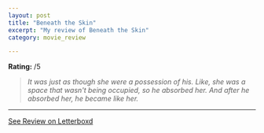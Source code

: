 ```yaml
---
layout: post
title: "Beneath the Skin"
excerpt: "My review of Beneath the Skin"
category: movie_review

---
```


**Rating:** /5

<blockquote><i>It was just as though she were a possession of his. Like, she was a space that wasn't being occupied, so he absorbed her. And after he absorbed her, he became like her.</i></blockquote>


<hr>

[See Review on Letterboxd](https://boxd.it/8vCQyj)

